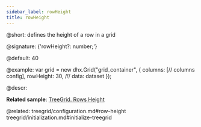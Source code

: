 ```yaml
---
sidebar_label: rowHeight
title: rowHeight
---          
```


@short: defines the height of a row in a grid

@signature: {'rowHeight?: number;'}

@default: 40

@example:
var grid = new dhx.Grid("grid_container", {
	columns: [// columns config],
	rowHeight: 30, /*!*/
	data: dataset
});


@descr: 

**Related sample**: [TreeGrid. Rows Height](https://snippet.dhtmlx.com/xl0i3yof)

@related: treegrid/configuration.md#row-height
treegrid/initialization.md#initialize-treegrid
